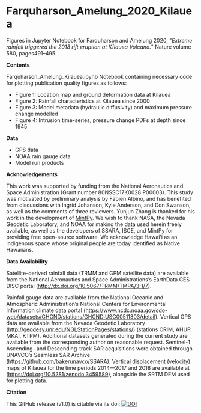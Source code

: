 # Farquharson_Amelung_2020_Kilauea 
Figures in Jupyter Notebook for Farquharson and Amelung 2020, "*Extreme rainfall triggered the 2018 rift eruption at Kīlauea Volcano.*" Nature volume 580, pages491–495.

**Contents**

Farquharson_Amelung_Kilauea.ipynb Notebook containing necessary code for plotting publication quality figures as follows:
- Figure 1: Location map and ground deformation data at Kilauea
- Figure 2: Rainfall characteristics at Kilauea since 2000
- Figure 3: Model metadata (hydraulic diffusivity) and maximum pressure change modelled
- Figure 4: Intrusion time-series, pressure change PDFs at depth since 1945

**Data**

- GPS data
- NOAA rain gauge data
- Model run products

**Acknowledgements**

This work was supported by funding from the National Aeronautics and Space Administration (Grant number 80NSSC17K0028 P00003). This study was motivated by preliminary analysis by Fabien Albino, and has benefited from discussions with Ingrid Johanson, Kyle Anderson, and Don Swanson, as well as the comments of three reviewers. Yunjun Zhang is thanked for his work in the development of [MintPy](https://github.com/yunjunz/MintPy).  We wish to thank NASA, the Nevada Geodetic Laboratory, and NOAA for making the data used herein freely available, as well as the developers of SSARA, ISCE, and MintPy for providing free open-source software. We acknowledge Hawaiʻi as an indigenous space whose original people are today identified as Native Hawaiians.

**Data Availability**

Satellite-derived rainfall data (TRMM and GPM satellite data) are available from the National Aeronautics and Space Administrations’s EarthData GES DISC portal (http://dx.doi.org/10.5067/TRMM/TMPA/3H/7). 

 Rainfall gauge data are available from the National Oceanic and Atmospheric Administration’s National Centers for Environmental Information climate data portal (https://www.ncdc.noaa.gov/cdo-web/datasets/GHCND/stations/GHCND:USC00511303/detail). Vertical GPS data are available from the Nevada Geodetic Laboratory (http://geodesy.unr.edu/NGLStationPages/stations/)  (stations CRIM, AHUP, MKAI, KTPM). Additional datasets generated during the current study are available from the corresponding author on reasonable request. Sentinel-1 Ascending- and Descending-track SAR acquisitions were obtained through UNAVCO’s Seamless SAR Archive (https://github.com/bakerunavco/SSARA). Vertical displacement (velocity) maps of Kilauea for the time periods 2014—2017 and 2018 are available at (https://doi.org/10.5281/zenodo.3459589), alongside the SRTM DEM used for plotting data.

**Citation**

This GitHub release (v1.0) is citable via its doi: [![DOI](https://zenodo.org/badge/207348757.svg)](https://zenodo.org/badge/latestdoi/207348757)
